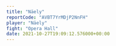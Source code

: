 ```yaml
---
title: "Näely"
reportCode: "AVBT7YrMDjP2NnFH"
player: "Näely"
fight: "Opera Hall"
date: 2021-10-27T19:09:12.576000+00:00
---
```

